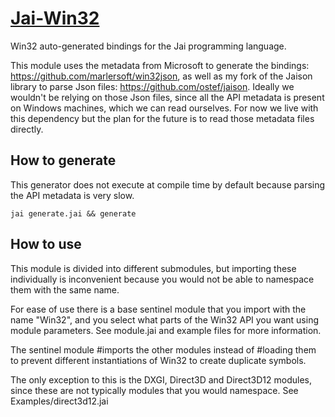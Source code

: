 # [Jai-Win32](https://github.com/ostef/Jai-Win32)

Win32 auto-generated bindings for the Jai programming language.

This module uses the metadata from Microsoft to generate the bindings: https://github.com/marlersoft/win32json, as well as my fork of the Jaison library to parse Json files: https://github.com/ostef/jaison.
Ideally we wouldn't be relying on those Json files, since all the API metadata is present on Windows machines, which we can read ourselves. For now we live with this dependency but the plan for the future is to read those metadata files directly.

## How to generate
This generator does not execute at compile time by default because parsing the API metadata is very slow.

`jai generate.jai && generate`

## How to use
This module is divided into different submodules, but importing these individually is inconvenient because you would not be able to namespace them with the same name.

For ease of use there is a base sentinel module that you import with the name "Win32", and you select what parts of the Win32 API you want using module parameters. See module.jai and example files for more information.

The sentinel module #imports the other modules instead of #loading them to prevent different instantiations of Win32 to create duplicate symbols.

The only exception to this is the DXGI, Direct3D and Direct3D12 modules, since these are not typically modules that you would namespace. See Examples/direct3d12.jai
